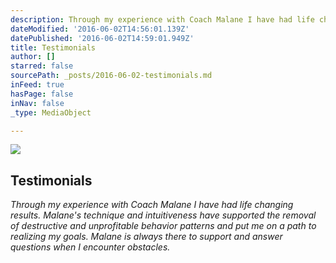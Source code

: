 ```yaml
---
description: Through my experience with Coach Malane I have had life changing results. Malane’s technique and intuitiveness have supported the removal of destructive and unprofitable behavior patterns and put me on a path to realizing my goals. Malane is always there to support and answer questions when I encounter obstacles.
dateModified: '2016-06-02T14:56:01.139Z'
datePublished: '2016-06-02T14:59:01.949Z'
title: Testimonials
author: []
starred: false
sourcePath: _posts/2016-06-02-testimonials.md
inFeed: true
hasPage: false
inNav: false
_type: MediaObject

---
```

<article style=""><img src="https://the-grid-user-content.s3-us-west-2.amazonaws.com/88c17267-9bdc-4b1a-ab7b-1417e9f1d561.jpg" /><h1>Testimonials</h1></article>

_Through my experience with Coach Malane I have had life changing results. Malane's technique and intuitiveness have supported the removal of destructive and unprofitable behavior patterns and put me on a path to realizing my goals. Malane is always there to support and answer questions when I encounter obstacles._